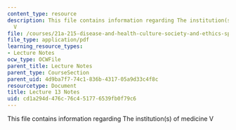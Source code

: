 ```yaml
---
content_type: resource
description: This file contains information regarding The institution(s) of medicine
  V
file: /courses/21a-215-disease-and-health-culture-society-and-ethics-spring-2012/cd1a294d476c76c451776539fb0f79c6_MIT21A_215S12_lecture_13.pdf
file_type: application/pdf
learning_resource_types:
- Lecture Notes
ocw_type: OCWFile
parent_title: Lecture Notes
parent_type: CourseSection
parent_uid: 4d9ba7f7-74c1-836b-4317-05a9d33c4f8c
resourcetype: Document
title: Lecture 13 Notes
uid: cd1a294d-476c-76c4-5177-6539fb0f79c6
---
```

This file contains information regarding The institution(s) of medicine V

